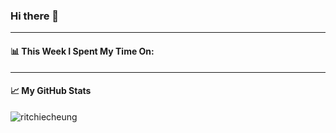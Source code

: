 ### Hi there 👋
---
#### 📊 This Week I Spent My Time On:
<!--START_SECTION:waka-->
<!--END_SECTION:waka-->
---
#### 📈 My GitHub Stats
<p align="left"> <img src="https://github-readme-stats.vercel.app/api?username=ritchiecheung&show_icons=true&theme=gotham" alt="ritchiecheung" />
